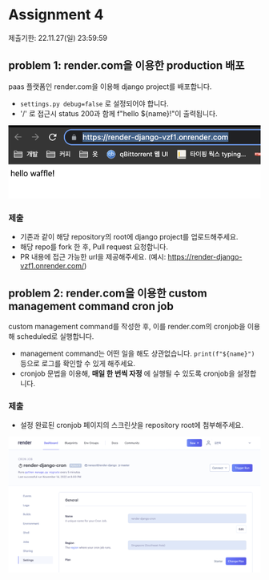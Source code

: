 # Assignment 4

제출기한: 22.11.27(일) 23:59:59

## problem 1: render.com을 이용한 production 배포

paas 플랫폼인 render.com을 이용해 django project를 배포합니다.

- `settings.py debug=false` 로 설정되어야 합니다.
- '/' 로 접근시 status 200과 함께 f"hello ${name}!"이 출력됩니다.

![예시](./%EC%98%88%EC%8B%9C.png) 

### 제출
- 기존과 같이 해당 repository의 root에 django project를 업로드해주세요.
- 해당 repo를 fork 한 후, Pull request 요청합니다.
- PR 내용에 접근 가능한 url을 제공해주세요. (예시: https://render-django-vzf1.onrender.com/)

## problem 2: render.com을 이용한 custom management command cron job

custom management command를 작성한 후, 이를 render.com의 cronjob을 이용해 scheduled로 실행합니다.

- management command는 어떤 일을 해도 상관없습니다. `print(f"${name}")` 등으로 로그를 확인할 수 있게 해주세요.
- cronjob 문법을 이용해, **매일 한 번씩 자정** 에 실행될 수 있도록 cronjob을 설정합니다.


### 제출
- 설정 완료된 cronjob 페이지의 스크린샷을 repository root에 첨부해주세요.
  
![예시2](./예시2.png)